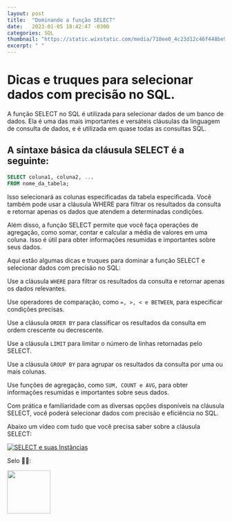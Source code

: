 ```yaml
---
layout: post
title:  "Dominando a função SELECT"
date:   2023-01-05 18:42:47 -0300
categories: SQL
thumbnail: "https://static.wixstatic.com/media/710ee0_4c23d12c46f448be940e5648b35225ab~mv2.jpg/v1/fill/w_1524,h_1016,al_c,q_90/710ee0_4c23d12c46f448be940e5648b35225ab~mv2.jpg"
excerpt: " "
---
```


# Dicas e truques para selecionar dados com precisão no SQL.

A função SELECT no SQL é utilizada para selecionar dados de um banco de dados. Ela é uma das mais importantes e versáteis cláusulas da linguagem de consulta de dados, e é utilizada em quase todas as consultas SQL.

## A sintaxe básica da cláusula SELECT é a seguinte:
```sql
SELECT coluna1, coluna2, ...
FROM nome_da_tabela;
```

Isso selecionará as colunas especificadas da tabela especificada. Você também pode usar a cláusula WHERE para filtrar os resultados da consulta e retornar apenas os dados que atendem a determinadas condições.

Além disso, a função SELECT permite que você faça operações de agregação, como somar, contar e calcular a média de valores em uma coluna. Isso é útil para obter informações resumidas e importantes sobre seus dados.

Aqui estão algumas dicas e truques para dominar a função SELECT e selecionar dados com precisão no SQL:

Use a cláusula `WHERE` para filtrar os resultados da consulta e retornar apenas os dados relevantes.

Use operadores de comparação, como `=, >, < e BETWEEN`, para especificar condições precisas.

Use a cláusula `ORDER BY` para classificar os resultados da consulta em ordem crescente ou decrescente.

Use a cláusula `LIMIT` para limitar o número de linhas retornadas pelo SELECT.

Use a cláusula `GROUP BY` para agrupar os resultados da consulta por uma ou mais colunas.

Use funções de agregação, como `SUM, COUNT e AVG`, para obter informações resumidas e importantes sobre seus dados.

Com prática e familiaridade com as diversas opções disponíveis na cláusula SELECT, você poderá selecionar dados com precisão e eficiência no SQL.

Abaixo um vídeo com tudo que você precisa saber sobre a cláusula SELECT:

[![SELECT e suas Instâncias](https://img.youtube.com/vi/-HmgKAK-UdA/0.jpg)](https://youtu.be/-HmgKAK-UdA)

Selo 🧙‍♂️:

[<img src="https://avatars.githubusercontent.com/u/117866866?v=4" width="100" height="100">](https://github.com/Linhares015)
